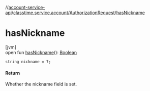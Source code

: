 //[account-service-api](../../../index.md)/[classtime.service.account](../index.md)/[AuthorizationRequest](index.md)/[hasNickname](has-nickname.md)

# hasNickname

[jvm]\
open fun [hasNickname](has-nickname.md)(): [Boolean](https://kotlinlang.org/api/latest/jvm/stdlib/kotlin/-boolean/index.html)

`string nickname = 7;`

#### Return

Whether the nickname field is set.
